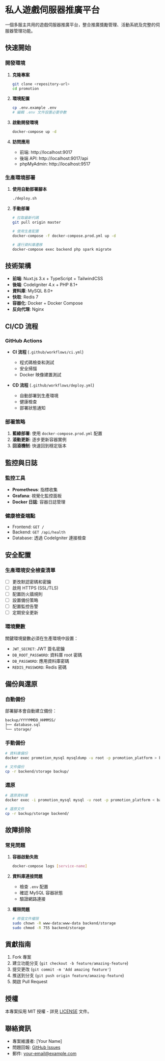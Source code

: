 # 私人遊戲伺服器推廣平台

一個多服主共用的遊戲伺服器推廣平台，整合推廣獎勵管理、活動系統及完整的伺服器管理功能。

## 快速開始

### 開發環境

1. **克隆專案**
   ```bash
   git clone <repository-url>
   cd promotion
   ```

2. **環境配置**
   ```bash
   cp .env.example .env
   # 編輯 .env 文件設置必要參數
   ```

3. **啟動開發環境**
   ```bash
   docker-compose up -d
   ```

4. **訪問應用**
   - 前端: http://localhost:9017
   - 後端 API: http://localhost:9017/api
   - phpMyAdmin: http://localhost:9517

### 生產環境部署

1. **使用自動部署腳本**
   ```bash
   ./deploy.sh
   ```

2. **手動部署**
   ```bash
   # 拉取最新代碼
   git pull origin master
   
   # 使用生產配置
   docker-compose -f docker-compose.prod.yml up -d
   
   # 運行資料庫遷移
   docker-compose exec backend php spark migrate
   ```

## 技術架構

- **前端**: Nuxt.js 3.x + TypeScript + TailwindCSS
- **後端**: CodeIgniter 4.x + PHP 8.1+
- **資料庫**: MySQL 8.0+
- **快取**: Redis 7
- **容器化**: Docker + Docker Compose
- **反向代理**: Nginx

## CI/CD 流程

### GitHub Actions

- **CI 流程** (`.github/workflows/ci.yml`)
  - 程式碼檢查和測試
  - 安全掃描
  - Docker 映像建置測試

- **CD 流程** (`.github/workflows/deploy.yml`)
  - 自動部署到生產環境
  - 健康檢查
  - 部署狀態通知

### 部署策略

1. **藍綠部署**: 使用 `docker-compose.prod.yml` 配置
2. **滾動更新**: 逐步更新容器實例
3. **回滾機制**: 快速回到穩定版本

## 監控與日誌

### 監控工具
- **Prometheus**: 指標收集
- **Grafana**: 視覺化監控面板
- **Docker 日誌**: 容器日誌管理

### 健康檢查端點
- Frontend: `GET /`
- Backend: `GET /api/health`
- Database: 透過 CodeIgniter 連接檢查

## 安全配置

### 生產環境安全檢查清單

- [ ] 更改默認密碼和密鑰
- [ ] 啟用 HTTPS (SSL/TLS)
- [ ] 配置防火牆規則
- [ ] 設置備份策略
- [ ] 配置監控告警
- [ ] 定期安全更新

### 環境變數

關鍵環境變數必須在生產環境中設置：
- `JWT_SECRET`: JWT 簽名密鑰
- `DB_ROOT_PASSWORD`: 資料庫 root 密碼
- `DB_PASSWORD`: 應用資料庫密碼
- `REDIS_PASSWORD`: Redis 密碼

## 備份與還原

### 自動備份
部署腳本會自動建立備份：
```bash
backup/YYYYMMDD_HHMMSS/
├── database.sql
└── storage/
```

### 手動備份
```bash
# 資料庫備份
docker exec promotion_mysql mysqldump -u root -p promotion_platform > backup.sql

# 文件備份
cp -r backend/storage backup/
```

### 還原
```bash
# 還原資料庫
docker exec -i promotion_mysql mysql -u root -p promotion_platform < backup.sql

# 還原文件
cp -r backup/storage backend/
```

## 故障排除

### 常見問題

1. **容器啟動失敗**
   ```bash
   docker-compose logs [service-name]
   ```

2. **資料庫連接問題**
   - 檢查 `.env` 配置
   - 確認 MySQL 容器狀態
   - 驗證網路連接

3. **權限問題**
   ```bash
   # 修復文件權限
   sudo chown -R www-data:www-data backend/storage
   sudo chmod -R 755 backend/storage
   ```

## 貢獻指南

1. Fork 專案
2. 建立功能分支 (`git checkout -b feature/amazing-feature`)
3. 提交更改 (`git commit -m 'Add amazing feature'`)
4. 推送到分支 (`git push origin feature/amazing-feature`)
5. 開啟 Pull Request

## 授權

本專案採用 MIT 授權 - 詳見 [LICENSE](LICENSE) 文件。

## 聯絡資訊

- 專案維護者: [Your Name]
- 問題回報: [GitHub Issues](https://github.com/your-repo/issues)
- 郵件: your-email@example.com